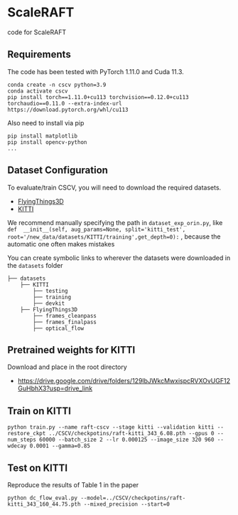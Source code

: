 # ScaleRAFT
code for ScaleRAFT
## Requirements
The code has been tested with PyTorch 1.11.0 and Cuda 11.3.
```Shell
conda create -n cscv python=3.9
conda activate cscv
pip install torch==1.11.0+cu113 torchvision==0.12.0+cu113 torchaudio==0.11.0 --extra-index-url https://download.pytorch.org/whl/cu113
```

Also need to install via pip
```Shell
pip install matplotlib
pip install opencv-python
...
```
## Dataset Configuration
To evaluate/train CSCV, you will need to download the required datasets. 
* [FlyingThings3D](https://lmb.informatik.uni-freiburg.de/resources/datasets/SceneFlowDatasets.en.html)
* [KITTI](http://www.cvlibs.net/datasets/kitti/eval_scene_flow.php?benchmark=flow)

We recommend manually specifying the path in `dataset_exp_orin.py`, like `def  __init__(self, aug_params=None, split='kitti_test', root='/new_data/datasets/KITTI/training',get_depth=0):` , because the automatic one often makes mistakes

You can create symbolic links to wherever the datasets were downloaded in the `datasets` folder
```Shell
├── datasets
    ├── KITTI
        ├── testing
        ├── training
        ├── devkit
    ├── FlyingThings3D
        ├── frames_cleanpass
        ├── frames_finalpass
        ├── optical_flow
```
## Pretrained weights for KITTI
Download and place in the root directory
* https://drive.google.com/drive/folders/129lbJWkcMwxispcRVXOvUGF12GuHbhX3?usp=drive_link

## Train on KITTI
```Shell
python train.py --name raft-cscv --stage kitti --validation kitti --restore_ckpt ../CSCV/checkpotins/raft-kitti_343_6.08.pth --gpus 0 --num_steps 60000 --batch_size 2 --lr 0.000125 --image_size 320 960 --wdecay 0.0001 --gamma=0.85
```

## Test on KITTI
Reproduce the results of Table 1 in the paper
```Shell
python dc_flow_eval.py --model=../CSCV/checkpotins/raft-kitti_343_160_44.75.pth --mixed_precision --start=0
```
